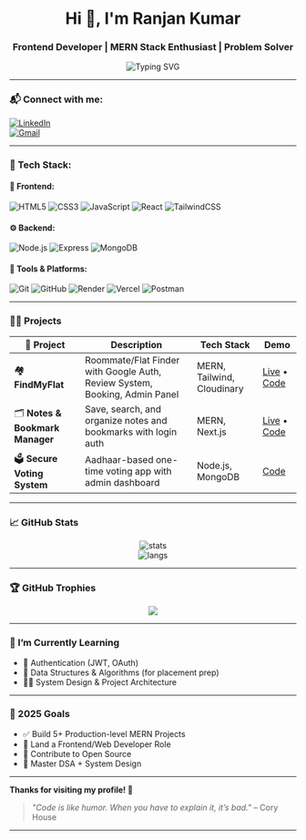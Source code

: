 <h1 align="center">Hi 👋, I'm Ranjan Kumar</h1>
<h3 align="center">Frontend Developer | MERN Stack Enthusiast | Problem Solver</h3>

<p align="center">
  <img src="https://readme-typing-svg.herokuapp.com?font=Fira+Code&duration=3000&pause=1000&center=true&vCenter=true&width=435&lines=Building+Full-stack+Web+Apps;Passionate+Frontend+Engineer;Lifelong+Learner+%F0%9F%93%9A" alt="Typing SVG" />
</p>

---

### 📬 Connect with me:

[![LinkedIn](https://img.shields.io/badge/-Ranjan%20Kumar-blue?style=flat-square&logo=Linkedin&logoColor=white)](https://www.linkedin.com/in/ranjan-mern-dev/)  
[![Gmail](https://img.shields.io/badge/-ranjankr8818@gmail.com-red?style=flat-square&logo=Gmail&logoColor=white)](mailto:ranjankr8818@gmail.com)

---

### 💼 Tech Stack:

#### 🚀 Frontend:
![HTML5](https://img.shields.io/badge/-HTML5-E34F26?logo=html5&logoColor=fff&style=flat-square)
![CSS3](https://img.shields.io/badge/-CSS3-1572B6?logo=css3&logoColor=fff&style=flat-square)
![JavaScript](https://img.shields.io/badge/-JavaScript-F7DF1E?logo=javascript&logoColor=000&style=flat-square)
![React](https://img.shields.io/badge/-React-61DAFB?logo=react&logoColor=000&style=flat-square)
![TailwindCSS](https://img.shields.io/badge/-TailwindCSS-06B6D4?logo=tailwind-css&logoColor=fff&style=flat-square)

#### ⚙️ Backend:
![Node.js](https://img.shields.io/badge/-Node.js-339933?logo=node.js&logoColor=fff&style=flat-square)
![Express](https://img.shields.io/badge/-Express-000000?logo=express&logoColor=fff&style=flat-square)
![MongoDB](https://img.shields.io/badge/-MongoDB-47A248?logo=mongodb&logoColor=fff&style=flat-square)

#### 🧰 Tools & Platforms:
![Git](https://img.shields.io/badge/-Git-F05032?logo=git&logoColor=fff&style=flat-square)
![GitHub](https://img.shields.io/badge/-GitHub-181717?logo=github&logoColor=fff&style=flat-square)
![Render](https://img.shields.io/badge/-Render-46E3B7?logo=render&logoColor=000&style=flat-square)
![Vercel](https://img.shields.io/badge/-Vercel-000?logo=vercel&logoColor=fff&style=flat-square)
![Postman](https://img.shields.io/badge/-Postman-FF6C37?logo=postman&logoColor=fff&style=flat-square)

---

### 🧑‍💻 Projects

| 🚀 Project | Description | Tech Stack | Demo |
|-----------|-------------|------------|------|
| 🏘️ **FindMyFlat** | Roommate/Flat Finder with Google Auth, Review System, Booking, Admin Panel | MERN, Tailwind, Cloudinary | [Live](#) • [Code](#) |
| 🗂️ **Notes & Bookmark Manager** | Save, search, and organize notes and bookmarks with login auth | MERN, Next.js | [Live](#) • [Code](#) |
| 🗳️ **Secure Voting System** | Aadhaar-based one-time voting app with admin dashboard | Node.js, MongoDB | [Code](#) |

---

### 📈 GitHub Stats

<p align="center">
  <img src="https://github-readme-stats.vercel.app/api?username=ranjan-18&show_icons=true&theme=radical" alt="stats" />
  <br/>
  <img src="https://github-readme-stats.vercel.app/api/top-langs/?username=ranjan-18&layout=compact&theme=radical" alt="langs" />
</p>

---

### 🏆 GitHub Trophies

<p align="center">
  <img src="https://github-profile-trophy.vercel.app/?username=ranjan-18&theme=gruvbox&no-frame=true&margin-w=5" />
</p>

---

### 🌱 I’m Currently Learning

- 🔐 Authentication (JWT, OAuth)
- 🧠 Data Structures & Algorithms (for placement prep)
- 🧑‍💼 System Design & Project Architecture

---

### 🎯 2025 Goals

- ✅ Build 5+ Production-level MERN Projects  
- 💼 Land a Frontend/Web Developer Role  
- 🤝 Contribute to Open Source  
- 🧪 Master DSA + System Design

---

**Thanks for visiting my profile! 🙏**

> _"Code is like humor. When you have to explain it, it’s bad."_ – Cory House

---

